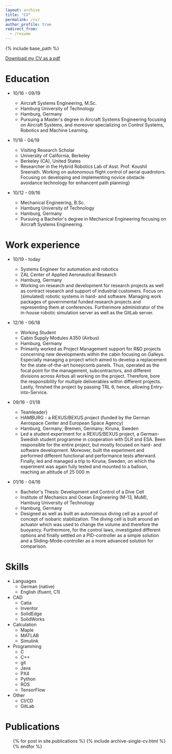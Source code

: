 ```yaml
---
layout: archive
title: "CV"
permalink: /cv/
author_profile: true
redirect_from:
  - /resume
---
```


{% include base_path %}

[Download my CV as a pdf](https://www.jmlan.ge/files/CV.pdf)

Education
======

* 10/16 - 09/19
  * Aircraft Systems Engineering, M.Sc.
  * Hamburg University of Technology
  * Hamburg, Germany
  * Pursuing a Master's degree in Aircraft Systems Engineering focusing on Aircraft Systems, and moreover specializing on Control Systems, Robotics and Machine Learning.

* 11/18 - 04/19
  * Visiting Research Scholar
  * University of California, Berkeley
  * Berkeley (CA), United States
  * Researcher in the Hybrid Robotics Lab of Asst. Prof. Koushil Sreenath. Working on autonomous flight control of aerial quadrotors. Focusing on developing and implementing novice obstacle avoidance technology for enhancent path planning}

* 10/12 - 09/16
  * Mechanical Engineering, B.Sc.
  * Hamburg University of Technology
  * Hamburg, Germany
  * Pursuing a Bachelor's degree in Mechanical Engineering focusing on Aircraft Systems Engineering.

Work experience
======

* 10/19 - today
  * Systems Engineer for automation and robotics
  * ZAL Center of Applied Aeronautical Research
  * Hamburg, Germany
  * Working on research and development for research projects as well as contract research and support of industrial customers. Focus on (simulated) robotic systems in hard- and software. Managing work packages of governmental funded research projects and representing them at conferences. Furthermore administrator of the in-house robotic simulation server as well as the GitLab server.

* 12/16 - 06/18
  * Working Student
  * Cabin Supply Modules A350 (Airbus)
  * Hamburg, Germany
  * Primarily worked as Project Management support for R&D projects concerning new developments within the cabin focusing on Galleys. Especially managing a project which aimed to develop a replacement for the state-of-the-art honeycomb panels. Thus, operated as the focal point for the management, subcontractors, and different divisions across Airbus all working on the project. Therefore, bore the responsibility for multiple deliverables within different projects. Lastly, finished the project by passing TRL 6, hence, allowing Entry-into-Service.

* 09/16 - 01/18
  * Teamleader}
  * HAMBURG - a REXUS/BEXUS project (funded by the German Aerospace Center and European Space Agency)
  * Hamburg, Germany; Bremen, Germany; Kiruna, Sweden
  * Led a student experiment for a REXUS/BEXUS project, a German-Swedish student programme in cooperation with DLR and ESA. Been responsible for the entire project, but mostly focused on hard- and software development. Moreover, built the experiment and performed different functional and performance tests afterward. Finally, led and managed a trip to Kiruna, Sweden, on which the experiment was again fully tested and mounted to a balloon, reaching an altitude of 25 000 m

* 01/16 - 04/16
  * Bachelor's Thesis: Development and Control of a Dive Cell
  * Institute of Mechanics and Ocean Engineering (M-13, MuM), Hamburg University of Technology
  * Hamburg, Germany
  * Designed as well as built an autonomous diving cell as a proof of concept of isobaric stabilization. The diving cell is built around an actuator which was used to change the volume and therefore the buoyancy. Furthermore, for the control laws, investigated different options and finally settled on a PID-controller as a simple solution and a Sliding-Mode-controller as a more advanced solution for comparison.

Skills
======

* Languages
  * German (native)
  * English (fluent, C1)
* CAD
  * Catia
  * Inventor
  * SolidEdge
  * SolidWorks
* Calculation
  * Maple
  * MATLAB
  * Simulink
* Programming
  * C
  * C++
  * git
  * Java
  * PX4
  * Python
  * ROS
  * TensorFlow
* Other
  * CI/CD
  * GitLab

Publications
======
  <ul>{% for post in site.publications %}
    {% include archive-single-cv.html %}
  {% endfor %}</ul>
